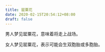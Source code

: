 ```yaml
---
title: 罂粟花
date: 2020-02-15T20:54:12+08:00
draft: false
---
```


男人梦见罂粟花，意味着将走上战场。


女人梦见罂粟花，表示可能会生双胞胎或多胞胎。
